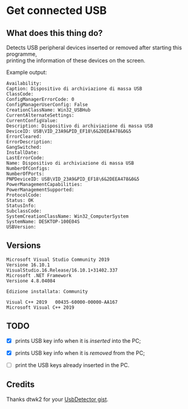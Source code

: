 # Get connected USB

## What does this thing do?

Detects USB peripheral devices inserted or removed after starting this programme,  
printing the information of these devices on the screen.

Example output:

```
Availability:
Caption: Dispositivo di archiviazione di massa USB
ClassCode:
ConfigManagerErrorCode: 0
ConfigManagerUserConfig: False
CreationClassName: Win32_USBHub
CurrentAlternateSettings:
CurrentConfigValue:
Description: Dispositivo di archiviazione di massa USB
DeviceID: USB\VID_23A9&PID_EF18\6&2DEEA478&0&5
ErrorCleared:
ErrorDescription:
GangSwitched:
InstallDate:
LastErrorCode:
Name: Dispositivo di archiviazione di massa USB
NumberOfConfigs:
NumberOfPorts:
PNPDeviceID: USB\VID_23A9&PID_EF18\6&2DEEA478&0&5
PowerManagementCapabilities:
PowerManagementSupported:
ProtocolCode:
Status: OK
StatusInfo:
SubclassCode:
SystemCreationClassName: Win32_ComputerSystem
SystemName: DESKTOP-100E04S
USBVersion:
```

## Versions

```
Microsoft Visual Studio Community 2019
Versione 16.10.1
VisualStudio.16.Release/16.10.1+31402.337
Microsoft .NET Framework
Versione 4.8.04084

Edizione installata: Community

Visual C++ 2019   00435-60000-00000-AA167
Microsoft Visual C++ 2019
```

## TODO

- [X] prints USB key info when it is *inserted* into the PC;

- [X] prints USB key info when it is *removed* from the PC;

- [ ] print the USB keys already inserted in the PC.

## Credits

Thanks dtwk2 for your [UsbDetector gist](https://gist.github.com/dtwk2/42d3aa1d6f42b6b106228c472272b966).
